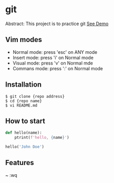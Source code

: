 # git

Abstract: This project is to practice git
[See Demo](https://www.google.com/)

## Vim modes

- Normal mode: press 'esc' on ANY mode
- Insert mode: press 'i' on Normal mode
- Visual mode: press 'v' on Normal mde
- Commans mode: press ':' on Normal mode

## Installation

```shell
$ git clone {repo address}
$ cd {repo name}
$ vi README.md
```

## How to start

```python
def hello(name):
    ptrint(f'hello, {name}')

hello('John Doe')
```

## Features
~
:wq

